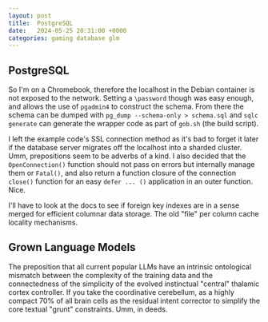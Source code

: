 ```yaml
---
layout: post
title:  PostgreSQL
date:   2024-05-25 20:31:00 +0000
categories: gaming database glm
---
```

## PostgreSQL
So I'm on a Chromebook, therefore the localhost in the Debian container is not exposed to the network. Setting a `\password` though was easy enough, and allows the use of `pgadmin4` to construct the schema. From there the schema can be dumped with `pg_dump --schema-only > schema.sql` and `sqlc generate` can generate the wrapper code as part of `gob.sh` (the build script).

I left the example code's SSL connection method as it's bad to forget it later if the database server migrates off the localhost into a sharded cluster. Umm, prepositions seem to be adverbs of a kind. I also decided that the `OpenConnection()` function should not pass on errors but internally manage them or `Fatal()`, and also return a function closure of the connection `close()` function for an easy `defer ... ()` application in an outer function. Nice.

I'll have to look at the docs to see if foreign key indexes are in a sense merged for efficient columnar data storage. The old "file" per column cache locality mechanisms.

## Grown Language Models
The preposition that all current popular LLMs have an intrinsic ontological mismatch between the complexity of the training data and the connectedness of the simplicity of the evolved instinctual "central" thalamic cortex controller. If you take the coordinative cerebellum, as a highly compact 70% of all brain cells as the residual intent corrector to simplify the core textual "grunt" constraints. Umm, in deeds.